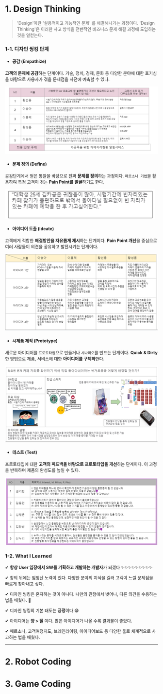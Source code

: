 # 1. Design Thinking

> 'Design'이란 '실용적이고 기능적인 문제' 를 해결해나가는 과정이다.  'Design Thinking'은 이러한 사고 방식을 전반적인 비즈니스 문제 해결 과정에 도입하는 것을 일컫는다.



### 1-1. 디자인 씽킹 단계

- #### **공감** (Empathize)

**고객의 문제에 공감**하는 단계이다. 기술, 정치, 경제, 문화 등 다양한 분야에 대한 호기심을 바탕으로 사용자가 겪을 문제점을 사전에 예측할 수 있다. 

![image-20200821004721599](03.Software_StartCamp.assets/image-20200821004721599.png)



- #### 문제 정의 (Define)

공감단계에서 얻은 통찰을 바탕으로 진짜 **문제를 정의**하는 과정이다.  `페르소나 기법`을  활용하여 특정 고객이 겪는 **Pain Point를 발굴**하기도 한다.

![image-20200821004827092](03.Software_StartCamp.assets/image-20200821004827092.png)



- #### 아이디어 도출 (Ideate)

고객에게 적합한 **해결방안을 자유롭게 제시**하는 단계이다. **Pain Point 개선**을 중심으로 여러 사람들이 의견을 공유하고 발전시키는 단계이다. 

![image-20200821004901489](03.Software_StartCamp.assets/image-20200821004901489.png)



- #### 시제품 제작 (Prototype)

새로운 아이디어를 `프로토타입`으로 만들거나 `시나리오`를 만드는 단계이다.  **Quick & Dirty**한 방법으로 제품, 서비스에 대한 **아이디어를 구체화**한다.

![image-20200821005010277](03.Software_StartCamp.assets/image-20200821005010277.png)



- #### 테스트 (Test)

프로토타입에 대한 **고객의 피드백을 바탕으로 프로토타입을 개선**하는 단계이다. 이 과정을 반복하며 제품의 완성도를 높일 수 있다.

![image-20200821005045065](03.Software_StartCamp.assets/image-20200821005045065.png)



### 1-2. What I Learned 

✔  **항상 User 입장에서 SW를 기획하고 개발하는 개발자**가 되겠다 ✨✨✨✨✨✨✨✨✨

✔  창의 뒤에는 엄청난 노력이 있다. 다양한 분야의 지식을 길러 고객이 느낄 문제점을 빠르게 찾아내고 싶다.

✔  디자인 씽킹은 혼자하는 것이 아니다. 나만의 관점에서 벗어나, 다른 의견을 수용하는 법을 배웠다. 🤝

✔  디자인 씽킹의 기본 태도는 **긍정**이다 😁

✔  아이디어는 **양 > 질** 이다. 많은 아이디어가 나올 수록 결과물이 좋았다.

✔  페르소나, 고객여정지도, 브레인라이팅, 아이디어보드 등 다양한 툴로 체계적으로 사고하는 법을 배웠다.



---



# 2. Robot Coding



# 3. Game Coding

### 